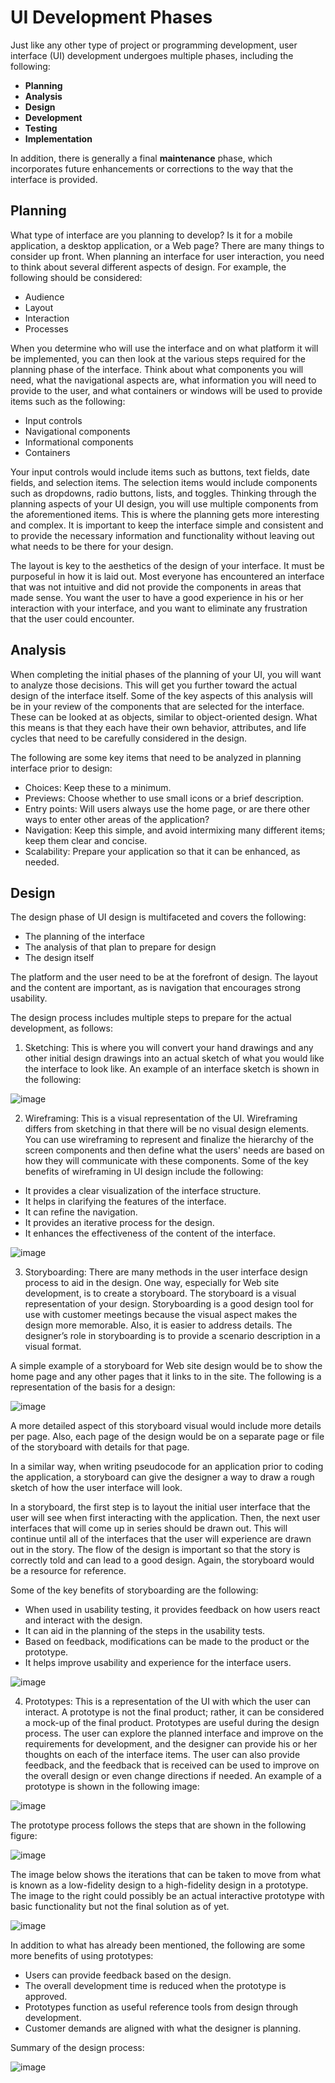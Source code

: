# UI Development Phases

Just like any other type of project or programming development, user interface (UI) development undergoes multiple phases, including the following:

- **Planning**
- **Analysis**
- **Design**
- **Development**
- **Testing**
- **Implementation**
  
In addition, there is generally a final **maintenance** phase, which incorporates future enhancements or corrections to the way that the interface is provided.

## Planning

What type of interface are you planning to develop? Is it for a mobile application, a desktop application, or a Web page? There are many things to consider up front. When planning an interface for user interaction, you need to think about several different aspects of design. For example, the following should be considered:

- Audience
- Layout
- Interaction
- Processes

When you determine who will use the interface and on what platform it will be implemented, you can then look at the various steps required for the planning phase of the interface. Think about what components you will need, what the navigational aspects are, what information you will need to provide to the user, and what containers or windows will be used to provide items such as the following:

- Input controls
- Navigational components
- Informational components
- Containers

Your input controls would include items such as buttons, text fields, date fields, and selection items. The selection items would include components such as dropdowns, radio buttons, lists, and toggles. Thinking through the planning aspects of your UI design, you will use multiple components from the aforementioned items. This is where the planning gets more interesting and complex. It is important to keep the interface simple and consistent and to provide the necessary information and functionality without leaving out what needs to be there for your design.

The layout is key to the aesthetics of the design of your interface. It must be purposeful in how it is laid out. Most everyone has encountered an interface that was not intuitive and did not provide the components in areas that made sense. You want the user to have a good experience in his or her interaction with your interface, and you want to eliminate any frustration that the user could encounter.

## Analysis

When completing the initial phases of the planning of your UI, you will want to analyze those decisions. This will get you further toward the actual design of the interface itself. Some of the key aspects of this analysis will be in your review of the components that are selected for the interface. These can be looked at as objects, similar to object-oriented design. What this means is that they each have their own behavior, attributes, and life cycles that need to be carefully considered in the design.

The following are some key items that need to be analyzed in planning interface prior to design:

- Choices: Keep these to a minimum.
- Previews: Choose whether to use small icons or a brief description.
- Entry points: Will users always use the home page, or are there other ways to enter other areas of the application?
- Navigation: Keep this simple, and avoid intermixing many different items; keep them clear and concise.
- Scalability: Prepare your application so that it can be enhanced, as needed.

## Design

The design phase of UI design is multifaceted and covers the following:

- The planning of the interface
- The analysis of that plan to prepare for design
- The design itself
  
The platform and the user need to be at the forefront of design. The layout and the content are important, as is navigation that encourages strong usability.

The design process includes multiple steps to prepare for the actual development, as follows:

1. Sketching: This is where you will convert your hand drawings and any other initial design drawings into an actual sketch of what you would like the interface to look like. An example of an interface sketch is shown in the following:

![image](https://user-images.githubusercontent.com/73081144/183802271-a2703c21-076d-4fa6-b7bd-890910cd092a.png)

2. Wireframing: This is a visual representation of the UI. Wireframing differs from sketching in that there will be no visual design elements. You can use wireframing to represent and finalize the hierarchy of the screen components and then define what the users' needs are based on how they will communicate with these components. Some of the key benefits of wireframing in UI design include the following:
- It provides a clear visualization of the interface structure.
- It helps in clarifying the features of the interface.
- It can refine the navigation.
- It provides an iterative process for the design.
- It enhances the effectiveness of the content of the interface.

![image](https://user-images.githubusercontent.com/73081144/183802365-a1564d51-8db0-42df-860b-1a67c736b711.png)

3. Storyboarding: There are many methods in the user interface design process to aid in the design. One way, especially for Web site development, is to create a storyboard. The storyboard is a visual representation of your design. Storyboarding is a good design tool for use with customer meetings because the visual aspect makes the design more memorable. Also, it is easier to address details. The designer’s role in storyboarding is to provide a scenario description in a visual format.

A simple example of a storyboard for Web site design would be to show the home page and any other pages that it links to in the site. The following is a representation of the basis for a design:

![image](https://user-images.githubusercontent.com/73081144/183811811-a3634f05-c975-4a35-9bfb-dbc77a6ccc86.png)

A more detailed aspect of this storyboard visual would include more details per page. Also, each page of the design would be on a separate page or file of the storyboard with details for that page.

In a similar way, when writing pseudocode for an application prior to coding the application, a storyboard can give the designer a way to draw a rough sketch of how the user interface will look.

In a storyboard, the first step is to layout the initial user interface that the user will see when first interacting with the application. Then, the next user interfaces that will come up in series should be drawn out. This will continue until all of the interfaces that the user will experience are drawn out in the story. The flow of the design is important so that the story is correctly told and can lead to a good design. Again, the storyboard would be a resource for reference.

Some of the key benefits of storyboarding are the following:
- When used in usability testing, it provides feedback on how users react and interact with the design.
- It can aid in the planning of the steps in the usability tests.
- Based on feedback, modifications can be made to the product or the prototype.
- It helps improve usability and experience for the interface users.

![image](https://user-images.githubusercontent.com/73081144/183802520-ec2cfedc-4a3a-4c3a-bb63-3d99e572b99c.png)

4. Prototypes: This is a representation of the UI with which the user can interact. A prototype is not the final product; rather, it can be considered a mock-up of the final product. Prototypes are useful during the design process. The user can explore the planned interface and improve on the requirements for development, and the designer can provide his or her thoughts on each of the interface items. The user can also provide feedback, and the feedback that is received can be used to improve on the overall design or even change directions if needed. An example of a prototype is shown in the following image:

![image](https://user-images.githubusercontent.com/73081144/183802694-a6795551-85ea-4582-89c1-ef3449b1adeb.png)

The prototype process follows the steps that are shown in the following figure:

![image](https://user-images.githubusercontent.com/73081144/183802780-7c4bf71e-d3d5-4652-bdf6-e2c966a69256.png)

The image below shows the iterations that can be taken to move from what is known as a low-fidelity design to a high-fidelity design in a prototype. The image to the right could possibly be an actual interactive prototype with basic functionality but not the final solution as of yet.

![image](https://user-images.githubusercontent.com/73081144/183813661-da7500ec-f6c4-4217-924a-addd10009a2a.png)

In addition to what has already been mentioned, the following are some more benefits of using prototypes:

- Users can provide feedback based on the design.
- The overall development time is reduced when the prototype is approved.
- Prototypes function as useful reference tools from design through development.
- Customer demands are aligned with what the designer is planning.

Summary of the design process:

![image](https://user-images.githubusercontent.com/73081144/183803012-092dedd3-a53c-4fe1-9e2a-049086ecb04d.png)
